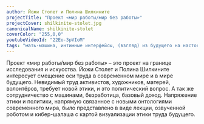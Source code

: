 ```yaml
---
author: Йожи Столет и Полина Шилкините
projectTitle: "Проект «мир работы/мир без работы»"
projectCover: shilkinite-stolet.jpg
canonicalName: shilkinite-stolet
coverColor: "255,0,0"
youtubeVideoId: "22Eo-3pVIoM"
tags: "мать-машина, интимные интерфейсы, (взгляд) из будущего на настоящее, киберфеминизм, цифровой пролетариат, ипох: идеальное письмо отказа художнику, extensions, санаторий, саморазрушающиеся структуры, спекулятивный синтез, язык и зубы креативности, пвт, вирус заботы"
---
```


Проект «мир работы/мир без работы» – это проект на границе исследования и искусства. Йожи Столет и Полина Шилкините интересует смещение оси труда в современном мире и в мире будущего. Невидимый труд активистов, художников, матерей, волонтёров, требует новой этики, и это политический вопрос. А так же сотрудничество с машинами, безработица, базовый доход. Напряжение этики и политики, напрямую связанное с новыми онтологиями современного мира, было представлено в виде лекции, озвученной роботом и кибер-шалаша с картой визуализации этики труда будущего.
